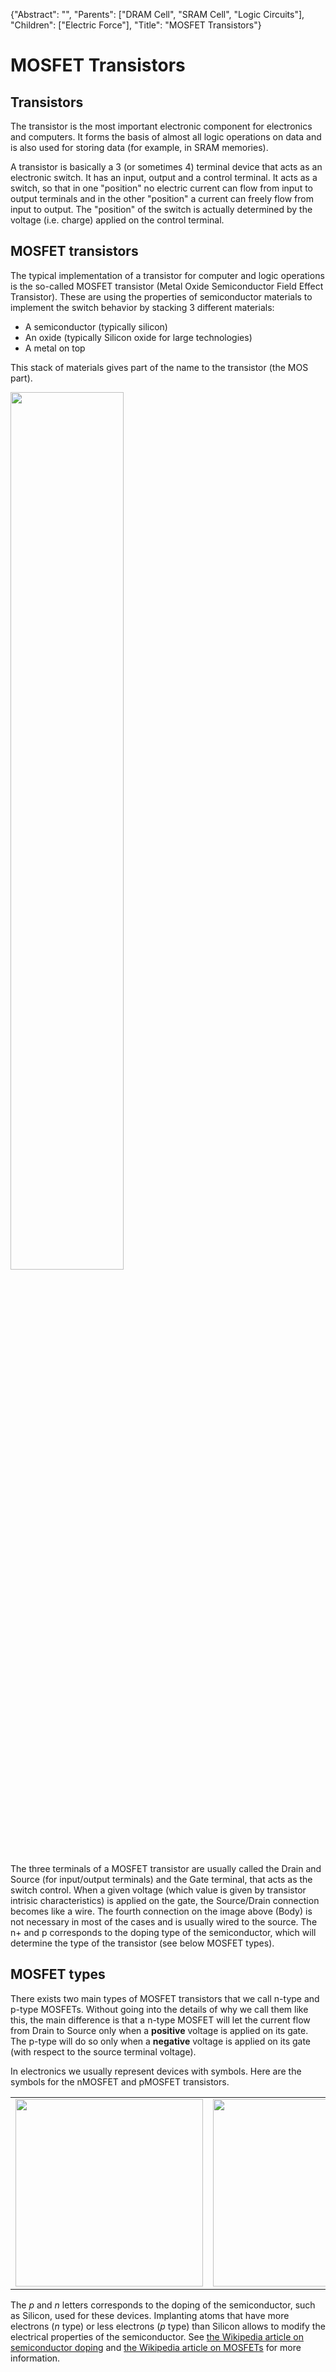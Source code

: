 {"Abstract": "", "Parents": ["DRAM Cell", "SRAM Cell", "Logic Circuits"], "Children": ["Electric Force"], "Title": "MOSFET Transistors"}

# MOSFET Transistors

## Transistors

The transistor is the most important electronic component for electronics and computers. It forms the basis of almost all logic operations on data and is also used for storing data (for example, in SRAM memories).

A transistor is basically a 3 (or sometimes 4) terminal device that acts as an electronic switch. It has an input, output and a control terminal. It acts as a switch, so that in one "position" no electric current can flow from input to output terminals and in the other "position" a current can freely flow from input to output. The "position" of the switch is actually determined by the voltage (i.e. charge) applied on the control terminal.  

## MOSFET transistors

The typical implementation of a transistor for computer and logic operations is the so-called MOSFET transistor (Metal Oxide Semiconductor Field Effect Transistor). These are using the properties of semiconductor materials to implement the switch behavior by stacking 3 different materials:

* A semiconductor (typically silicon)
* An oxide (typically Silicon oxide for large technologies)
* A metal on top

This stack of materials gives part of the name to the transistor (the MOS part). 

<img src="images/articles/MOSFET.png" class="w3-center" width="60%" />

The three terminals of a MOSFET transistor are usually called the Drain and Source (for input/output terminals) and the Gate terminal, that acts as the switch control. When a given voltage (which value is given by transistor intrisic characteristics) is applied on the gate, the Source/Drain connection becomes like a wire. The fourth connection on the image above (Body) is not necessary in most of the cases and is usually wired to the source. The n+ and p corresponds to the doping type of the semiconductor, which will determine the type of the transistor (see below MOSFET types). 

## MOSFET types

There exists two main types of MOSFET transistors that we call n-type and p-type MOSFETs. Without going into the details of why we call them like this, the main difference is that a n-type MOSFET will let the current flow from Drain to Source only when a **positive** voltage is applied on its gate. The p-type will do so only when a **negative** voltage is applied on its gate (with respect to the source terminal voltage). 

In electronics we usually represent devices with symbols. Here are the symbols for the nMOSFET and pMOSFET transistors.

<table class="w3-center" width="100%">
	<tr>
		<td><img src="images/articles/NMOSFET.png" height="300px" class="w3-center" /></td>
		<td><img src="images/articles/PMOSFET.png" height="300px" class="w3-center" /></td>
	</tr>
</table>

The _p_ and _n_ letters corresponds to the doping of the semiconductor, such as Silicon, used for these devices. Implanting atoms that have more electrons (_n_ type) or less electrons (_p_ type) than Silicon allows to modify the electrical properties of the semiconductor. See [the Wikipedia article on semiconductor doping](https://en.wikipedia.org/wiki/Doping_(semiconductor)) and [the Wikipedia article on MOSFETs](https://en.wikipedia.org/wiki/MOSFET) for more information. 